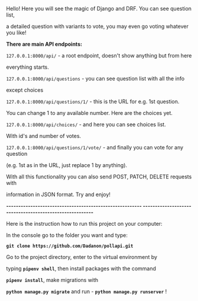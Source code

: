 Hello! Here you will see the magic of Django and DRF. You can see question list,

a detailed question with variants to vote, you may even go voting whatever you like!

**There are main API endpoints:**

`127.0.0.1:8000/api/` - a root endpoint, doesn't show anything but from here

everything starts.

`127.0.0.1:8000/api/questions` - you can see question list with all the info

except choices

`127.0.0.1:8000/api/questions/1/` - this is the URL for e.g. 1st question.

You can change 1 to any available number. Here are the choices yet.

`127.0.0.1:8000/api/choices/` - and here you can see choices list.

With id's and number of votes.

`127.0.0.1:8000/api/questions/1/vote/` - and finally you can vote for any question

(e.g. 1st as in the URL, just replace 1 by anything).

With all this functionality you can also send POST, PATCH, DELETE requests with

information in JSON format. Try and enjoy!

**--------------------------------------------------------
--------------------------------------------------------**

Here is the instruction how to run this project on your computer:

In the console go to the folder you want and type:

**`git clone https://github.com/Dadanon/pollapi.git`**

Go to the project directory, enter to the virtual environment by

typing **`pipenv shell`**, then install packages with the command

******`pipenv install`******, make migrations with

**`python manage.py migrate`** and run - **`python manage.py runserver`** !



